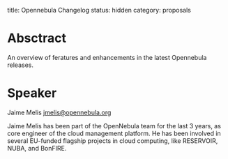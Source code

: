 title: Opennebula Changelog
status: hidden
category: proposals

# Absctract
An overview of feratures and enhancements in the latest Opennebula releases.

# Speaker
Jaime Melis jmelis@opennebula.org

Jaime Melis has been part of the OpenNebula team for the last 3 years, as core engineer of the cloud management platform. He has been involved in several EU-funded flagship projects in cloud computing, like RESERVOIR, NUBA, and BonFIRE.
